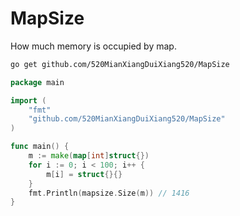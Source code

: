 # MapSize
How much memory is occupied by map.

```txt
go get github.com/520MianXiangDuiXiang520/MapSize
```

```go
package main

import (
	"fmt"
	"github.com/520MianXiangDuiXiang520/MapSize"
)

func main() {
	m := make(map[int]struct{})
	for i := 0; i < 100; i++ {
		m[i] = struct{}{}
	}
	fmt.Println(mapsize.Size(m)) // 1416
}
```